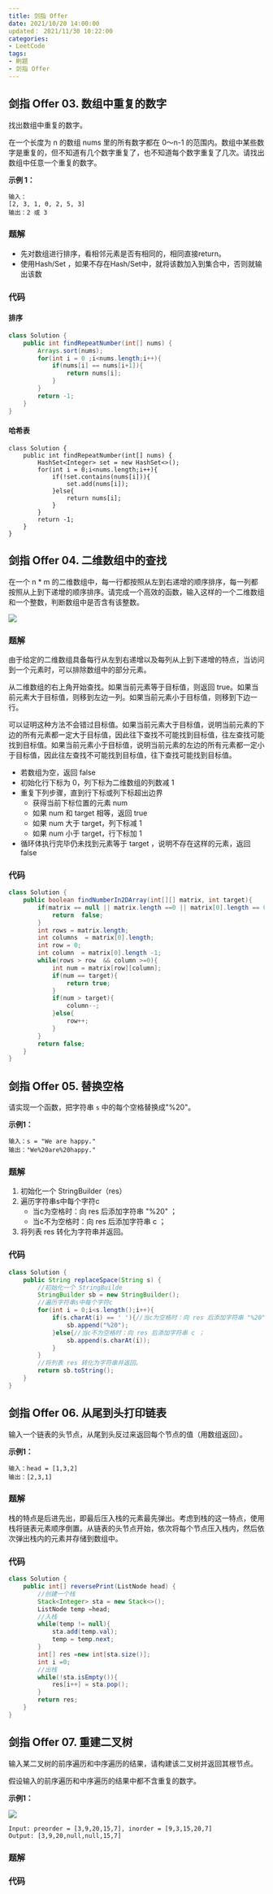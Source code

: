 ```yaml
---
title: 剑指 Offer
date: 2021/10/20 14:00:00
updated： 2021/11/30 10:22:00
categories:
- LeetCode
tags:
- 刷题
- 剑指 Offer
---
```


## 剑指 Offer 03. 数组中重复的数字

找出数组中重复的数字。

在一个长度为 n 的数组 nums 里的所有数字都在 0～n-1 的范围内。数组中某些数字是重复的，但不知道有几个数字重复了，也不知道每个数字重复了几次。请找出数组中任意一个重复的数字。

**示例 1：**

```
输入：
[2, 3, 1, 0, 2, 5, 3]
输出：2 或 3 
```

### 题解

- 先对数组进行排序，看相邻元素是否有相同的，相同直接return。
- 使用Hash/Set ，如果不存在Hash/Set中，就将该数加入到集合中，否则就输出该数

### 代码

#### 排序

```java
class Solution {
    public int findRepeatNumber(int[] nums) {
        Arrays.sort(nums);
        for(int i = 0 ;i<nums.length;i++){
            if(nums[i] == nums[i+1]){
                return nums[i];
            }
        }
        return -1;
    }
}
```

#### 哈希表

```
class Solution {
    public int findRepeatNumber(int[] nums) {
        HashSet<Integer> set = new HashSet<>();
        for(int i = 0;i<nums.length;i++){
            if(!set.contains(nums[i])){
                set.add(nums[i]);
            }else{
                return nums[i];
            }
        }
        return -1;
    }
}
```

## 剑指 Offer 04. 二维数组中的查找

在一个 n * m 的二维数组中，每一行都按照从左到右递增的顺序排序，每一列都按照从上到下递增的顺序排序。请完成一个高效的函数，输入这样的一个二维数组和一个整数，判断数组中是否含有该整数。

![](/img/剑指Offer/04-1)

### 题解

由于给定的二维数组具备每行从左到右递增以及每列从上到下递增的特点，当访问到一个元素时，可以排除数组中的部分元素。

从二维数组的右上角开始查找。如果当前元素等于目标值，则返回 true。如果当前元素大于目标值，则移到左边一列。如果当前元素小于目标值，则移到下边一行。

可以证明这种方法不会错过目标值。如果当前元素大于目标值，说明当前元素的下边的所有元素都一定大于目标值，因此往下查找不可能找到目标值，往左查找可能找到目标值。如果当前元素小于目标值，说明当前元素的左边的所有元素都一定小于目标值，因此往左查找不可能找到目标值，往下查找可能找到目标值。

- 若数组为空，返回 false
- 初始化行下标为 0，列下标为二维数组的列数减 1
- 重复下列步骤，直到行下标或列下标超出边界
  - 获得当前下标位置的元素 num
  - 如果 num 和 target 相等，返回 true
  - 如果 num 大于 target，列下标减 1
  - 如果 num 小于 target，行下标加 1
- 循环体执行完毕仍未找到元素等于 target ，说明不存在这样的元素，返回 false

### 代码

```java
class Solution {
    public boolean findNumberIn2DArray(int[][] matrix, int target){ 
        if(matrix == null || matrix.length ==0 || matrix[0].length == 0 ){
            return  false;
        }
        int rows = matrix.length;
        int columns  = matrix[0].length;
        int row = 0;
        int column  = matrix[0].length -1;
        while(rows > row  && column >=0){
            int num = matrix[row][column];
            if(num == target){
                return true;
            }
            if(num > target){
                column--;
            }else{
                row++;
            }
        }
        return false;
    }
}
```

## 剑指 Offer 05. 替换空格

请实现一个函数，把字符串 `s` 中的每个空格替换成"%20"。

**示例1：**

```
输入：s = "We are happy."
输出："We%20are%20happy."
```

### 题解

1. 初始化一个 StringBuilder（res）
2. 遍历字符串s中每个字符c
   - 当c为空格时：向 res 后添加字符串 "%20" ；
   - 当c不为空格时：向 res 后添加字符串 c ；
3. 将列表 res 转化为字符串并返回。

### 代码

```java
class Solution {
    public String replaceSpace(String s) {
        //初始化一个 StringBuilde
        StringBuilder sb = new StringBuilder();
        //遍历字符串s中每个字符c
        for(int i = 0;i<s.length();i++){
            if(s.charAt(i) == ' '){//当c为空格时：向 res 后添加字符串 "%20" ；
                sb.append("%20");
            }else{//当c不为空格时：向 res 后添加字符串 c ；
                sb.append(s.charAt(i));
            }
        }  
        //将列表 res 转化为字符串并返回。
        return sb.toString();
    }
}
```

## 剑指 Offer 06. 从尾到头打印链表

输入一个链表的头节点，从尾到头反过来返回每个节点的值（用数组返回）。

**示例1：**

```
输入：head = [1,3,2]
输出：[2,3,1]
```

### 题解

栈的特点是后进先出，即最后压入栈的元素最先弹出。考虑到栈的这一特点，使用栈将链表元素顺序倒置。从链表的头节点开始，依次将每个节点压入栈内，然后依次弹出栈内的元素并存储到数组中。

### 代码

```java
class Solution {
    public int[] reversePrint(ListNode head) {
        //创建一个栈
        Stack<Integer> sta = new Stack<>();
        ListNode temp =head;
        //入栈
        while(temp != null){
            sta.add(temp.val);
            temp = temp.next;
        }
        int[] res =new int[sta.size()];
        int i =0;
        //出栈
        while(!sta.isEmpty()){
            res[i++] = sta.pop();
        }
        return res;
    }
}
```

## 剑指 Offer 07. 重建二叉树

输入某二叉树的前序遍历和中序遍历的结果，请构建该二叉树并返回其根节点。

假设输入的前序遍历和中序遍历的结果中都不含重复的数字。

**示例1：**

![](/img/剑指Offer/07-1)

```
Input: preorder = [3,9,20,15,7], inorder = [9,3,15,20,7]
Output: [3,9,20,null,null,15,7]
```

### 题解

### 代码
